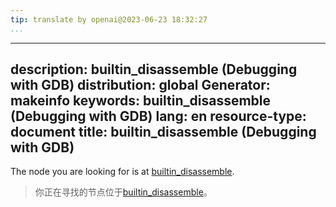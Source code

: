 ```yaml
---
tip: translate by openai@2023-06-23 18:32:27
...
```

---
description: builtin_disassemble (Debugging with GDB)
distribution: global
Generator: makeinfo
keywords: builtin_disassemble (Debugging with GDB)
lang: en
resource-type: document
title: builtin_disassemble (Debugging with GDB)
---

The node you are looking for is at [builtin_disassemble](Disassembly-In-Python.html#builtin_005fdisassemble).

> 你正在寻找的节点位于[builtin_disassemble](Disassembly-In-Python.html#builtin_005fdisassemble)。
